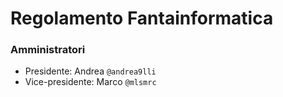 # Regolamento Fantainformatica

### Amministratori

- Presidente: Andrea `@andrea9lli`
- Vice-presidente: Marco `@mlsmrc`